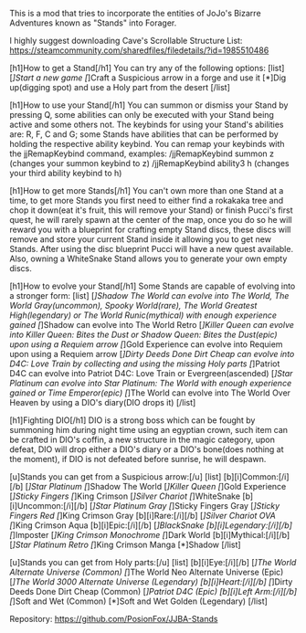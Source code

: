 This is a mod that tries to incorporate the entities of JoJo's Bizarre Adventures known as "Stands" into Forager.

I highly suggest downloading Cave's Scrollable Structure List: https://steamcommunity.com/sharedfiles/filedetails/?id=1985510486

[h1]How to get a Stand[/h1]
You can try any of the following options:
[list]
[*]Start a new game
[*]Craft a Suspicious arrow in a forge and use it
[*]Dig up(digging spot) and use a Holy part from the desert
[/list]


[h1]How to use your Stand[/h1]
You can summon or dismiss your Stand by pressing Q, some abilities can only be executed with your Stand being active and some others not.
The keybinds for using your Stand's abilities are: R, F, C and G; some Stands have abilities that can be performed by holding the respective ability keybind.
You can remap your keybinds with the jjRemapKeybind command, examples:
/jjRemapKeybind summon z (changes your summon keybind to z)
/jjRemapKeybind ability3 h (changes your third ability keybind to h)


[h1]How to get more Stands[/h1]
You can't own more than one Stand at a time, to get more Stands you first need to either find a rokakaka tree and chop it down(eat it's fruit, this will remove your Stand) or finish Pucci's first quest, he will rarely spawn at the center of the map, once you do so he will reward you with a blueprint for crafting empty Stand discs, these discs will remove and store your current Stand inside it allowing you to get new Stands. After using the disc blueprint Pucci will have a new quest available. Also, owning a WhiteSnake Stand allows you to generate your own empty discs.


[h1]How to evolve your Stand[/h1]
Some Stands are capable of evolving into a stronger form:
[list]
[*]Shadow The World can evolve into The World, The World Gray(uncommon), Spooky World(rare), The World Greatest High(legendary) or The World Runic(mythical) with enough experience gained
[*]Shadow can evolve into The World Retro
[*]Killer Queen can evolve into Killer Queen: Bites the Dust or Shadow Queen: Bites the Dust(epic) upon using a Requiem arrow
[*]Gold Experience can evolve into Requiem upon using a Requiem arrow
[*]Dirty Deeds Done Dirt Cheap can evolve into D4C: Love Train by collecting and using the missing Holy parts
[*]Patriot D4C can evolve into Patriot D4C: Love Train or Evergreen(ascended)
[*]Star Platinum can evolve into Star Platinum: The World with enough experience gained or Time Emperor(epic)
[*]The World can evolve into The World Over Heaven by using a DIO's diary(DIO drops it)
[/list]

[h1]Fighting DIO[/h1]
DIO is a strong boss which can be fought by summoning him during night time using an egyptian crown, such item can be crafted in DIO's coffin, a new structure in the magic category, upon defeat, DIO will drop either a DIO's diary or a DIO's bone(does nothing at the moment), if DIO is not defeated before sunrise, he will despawn.


[u]Stands you can get from a Suspicious arrow:[/u]
[list]
[b][i]Common:[/i][/b]
[*]Star Platinum
[*]Shadow The World
[*]Killer Queen
[*]Gold Experience
[*]Sticky Fingers
[*]King Crimson
[*]Silver Chariot
[*]WhiteSnake
[b][i]Uncommon:[/i][/b]
[*]Star Platinum Gray
[*]Sticky Fingers Gray
[*]Sticky Fingers Red
[*]King Crimson Gray
[b][i]Rare:[/i][/b]
[*]Silver Chariot OVA
[*]King Crimson Aqua
[b][i]Epic:[/i][/b]
[*]BlackSnake
[b][i]Legendary:[/i][/b]
[*]Imposter
[*]King Crimson Monochrome
[*]Dark World
[b][i]Mythical:[/i][/b]
[*]Star Platinum Retro
[*]King Crimson Manga
[*]Shadow
[/list]

[u]Stands you can get from Holy parts:[/u]
[list]
[b][i]Eye:[/i][/b]
[*]The World Alternate Universe (Common)
[*]The World Neo Alternate Universe (Epic)
[*]The World 3000 Alternate Universe (Legendary)
[b][i]Heart:[/i][/b]
[*]Dirty Deeds Done Dirt Cheap (Common)
[*]Patriot D4C (Epic)
[b][i]Left Arm:[/i][/b]
[*]Soft and Wet (Common)
[*]Soft and Wet Golden (Legendary)
[/list]


Repository: https://github.com/PosionFox/JJBA-Stands
